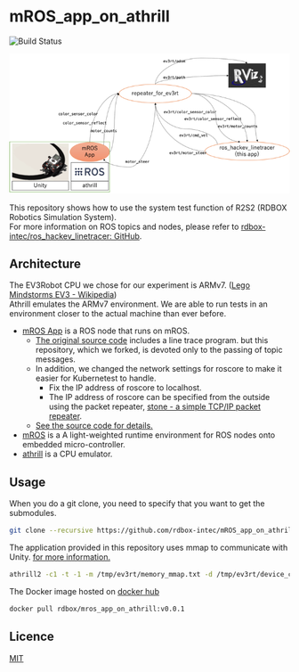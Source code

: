 # mROS_app_on_athrill

![Build Status](https://github.com/rdbox-intec/mROS_app_on_athrill/workflows/docker%20build/badge.svg)

![mROS_app](./docs/images/r2s2_ros_topics_mROS_app.png)

This repository shows how to use the system test function of R2S2 (RDBOX Robotics Simulation System).  
For more information on ROS topics and nodes, please refer to [rdbox\-intec/ros\_hackev\_linetracer: GitHub](https://github.com/rdbox-intec/ros_hackev_linetracer).

## Architecture

The EV3Robot CPU we chose for our experiment is ARMv7. ([Lego Mindstorms EV3 \- Wikipedia](https://en.wikipedia.org/wiki/Lego_Mindstorms_EV3))  
Athrill emulates the ARMv7 environment. We are able to run tests in an environment closer to the actual machine than ever before.

- [mROS App](https://github.com/rdbox-intec/ev3rt-athrill-ARMv7-A) is a ROS node that runs on mROS.
  - [The original source code](https://github.com/toppers/ev3rt-athrill-ARMv7-A) includes a line trace program. but this repository, which we forked, is devoted only to the passing of topic messages.
  - In addition, we changed the network settings for roscore to make it easier for Kubernetest to handle.
    - Fix the IP address of roscore to localhost.
    - The IP address of roscore can be specified from the outside using the packet repeater, [stone \- a simple TCP/IP packet repeater](http://manpages.ubuntu.com/manpages/bionic/en/man1/stone.1.html).
  - [See the source code for details.](https://github.com/rdbox-intec/ev3rt-athrill-ARMv7-A/blob/master/sdk/mros-obj/app.cpp)
- [mROS](https://github.com/tlk-emb/mROS) is a A light-weighted runtime environment for ROS nodes onto embedded micro-controller.
- [athrill](https://github.com/toppers/athrill) is a CPU emulator.

## Usage

When you do a git clone, you need to specify that you want to get the submodules.

```bash
git clone --recursive https://github.com/rdbox-intec/mROS_app_on_athrill.git
```

The application provided in this repository uses mmap to communicate with Unity. [for more information.](https://toppers.github.io/hakoniwa/single-robot-setup-detail/60_unity_install_v2.0/)

```bash
athrill2 -c1 -t -1 -m /tmp/ev3rt/memory_mmap.txt -d /tmp/ev3rt/device_config_mmap.txt /tmp/ev3rt/asp
```

The Docker image hosted on [docker hub](https://hub.docker.com/repository/docker/rdbox/mros_app_on_athrill)

```bash
docker pull rdbox/mros_app_on_athrill:v0.0.1
```

## Licence

[MIT](https://github.com/rdbox-intec/mROS_app_on_athrill/blob/main/LICENSE)
